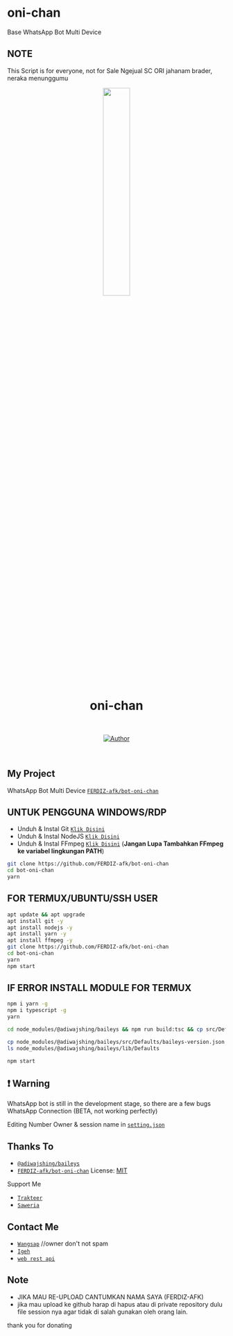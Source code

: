 # oni-chan
Base WhatsApp Bot Multi Device

## NOTE
This Script is for everyone, not for Sale
Ngejual SC ORI jahanam brader, neraka menunggumu

<p align="center">
	<img src="https://avatars.githubusercontent.com/u/69185890?v=4" width="35%" style="margin-left: auto;margin-right: auto;display: block;">
</p>
<h1 align="center">oni-chan</h1>
<br>
<p align="center">
<a href="https://github.com/FERDIZ-afk"><img title="Author" src="https://img.shields.io/badge/AUTHOR-FERDIZ afk-orange.svg?style=for-the-badge&logo=github"></a>


</p>
<br>

## My Project
WhatsApp Bot Multi Device [`FERDIZ-afk/bot-oni-chan`](https://github.com/FERDIZ-afk/bot-oni-chan)


## UNTUK PENGGUNA WINDOWS/RDP

* Unduh & Instal Git [`Klik Disini`](https://git-scm.com/downloads)
* Unduh & Instal NodeJS [`Klik Disini`](https://nodejs.org/en/download)
* Unduh & Instal FFmpeg [`Klik Disini`](https://ffmpeg.org/download.html) (**Jangan Lupa Tambahkan FFmpeg ke variabel lingkungan PATH**)


```bash
git clone https://github.com/FERDIZ-afk/bot-oni-chan
cd bot-oni-chan
yarn
```


## FOR TERMUX/UBUNTU/SSH USER

```bash
apt update && apt upgrade
apt install git -y
apt install nodejs -y
apt install yarn -y
apt install ffmpeg -y
git clone https://github.com/FERDIZ-afk/bot-oni-chan
cd bot-oni-chan
yarn
npm start
```

## IF ERROR INSTALL MODULE FOR TERMUX

```bash
npm i yarn -g
npm i typescript -g
yarn

cd node_modules/@adiwajshing/baileys && npm run build:tsc && cp src/Defaults/baileys-version.json lib/Defaults/baileys-version.json && cd /bot-oni-chan

cp node_modules/@adiwajshing/baileys/src/Defaults/baileys-version.json node_modules/@adiwajshing/baileys/lib/Defaults/baileys-version.json
ls node_modules/@adiwajshing/baileys/lib/Defaults

npm start 
```

## ❗ Warning
WhatsApp bot is still in the development stage, so there are a few bugs
WhatsApp Connection (BETA, not working perfectly)

Editing Number Owner & session name in [`setting.json`](https://github.com/FERDIZ-afk/bot-oni-chan/blob/master/setting.json)


## Thanks To
* [`@adiwajshing/baileys`](https://github.com/adiwajshing/baileys/tree/master)
* [`FERDIZ-afk/bot-oni-chan`](https://github.com/FERDIZ-afk/bot-oni-chan)
License: [MIT](https://en.wikipedia.org/wiki/MIT_License)

Support Me
* [`Trakteer`](https://trakteer.id/FERDIZ-AFK/tip)
* [`Saweria`](https://saweria.co/Ferdizafk)

## Contact Me
* [`Wangsap`](https://wa.me/62878773955) //owner don't not spam
* [`Igeh`](https://instagram.com/ferdiz_afk)
* [`web rest api`](https://oni-chan.my.id/)


## Note
* JIKA MAU RE-UPLOAD CANTUMKAN NAMA SAYA (FERDIZ-AFK)
* jika mau upload ke github harap di hapus atau di private repository dulu file session nya agar tidak di salah gunakan oleh orang lain.

thank you for donating
